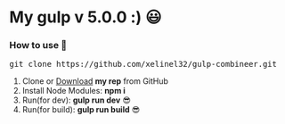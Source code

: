 <h1>My gulp v 5.0.0 :) 😃</h1>

<h3>How to use 👀</h3>

<pre>git clone https://github.com/xelinel32/gulp-combineer.git</pre>

<ol>
	<li>Clone or <a href="https://github.com/xelinel32/gulp-combineer.git">Download</a> <strong>my rep</strong> from GitHub</li>
	<li>Install Node Modules: <strong>npm i	</strong></li>
	<li>Run(for dev): <strong>gulp run dev</strong> 😎</li>
	<li>Run(for build): <strong>gulp run build</strong> 😎</li>
</ol>
